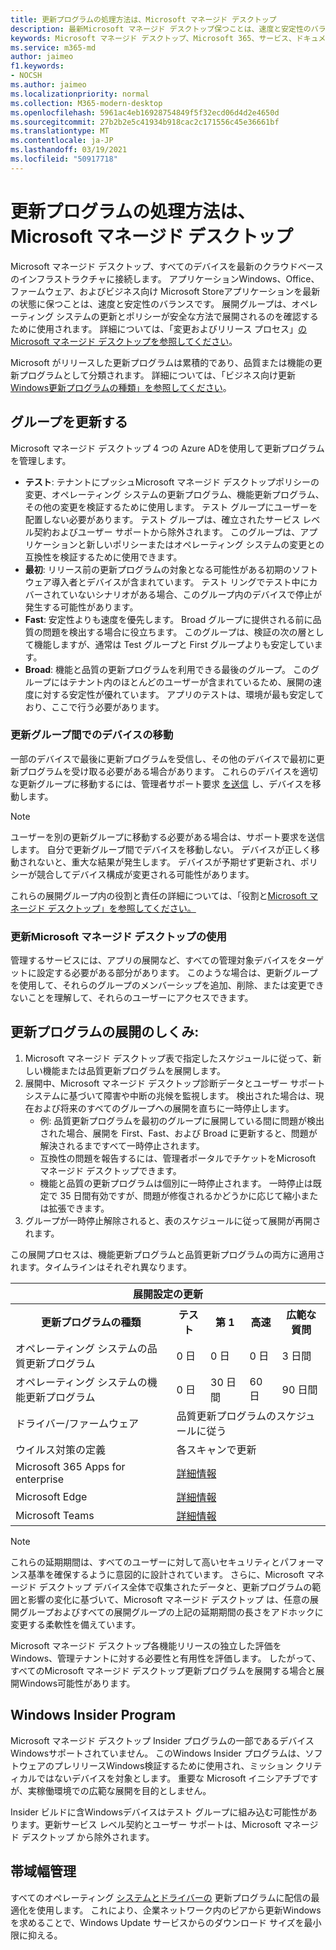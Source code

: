 ```yaml
---
title: 更新プログラムの処理方法は、Microsoft マネージド デスクトップ
description: 最新Microsoft マネージド デスクトップ保つことは、速度と安定性のバランスです。
keywords: Microsoft マネージド デスクトップ、Microsoft 365、サービス、ドキュメント
ms.service: m365-md
author: jaimeo
f1.keywords:
- NOCSH
ms.author: jaimeo
ms.localizationpriority: normal
ms.collection: M365-modern-desktop
ms.openlocfilehash: 5961ac4eb16928754849f5f32ecd06d4d2e4650d
ms.sourcegitcommit: 27b2b2e5c41934b918cac2c171556c45e36661bf
ms.translationtype: MT
ms.contentlocale: ja-JP
ms.lasthandoff: 03/19/2021
ms.locfileid: "50917718"
---
```

# <a name="how-updates-are-handled-in-microsoft-managed-desktop"></a>更新プログラムの処理方法は、Microsoft マネージド デスクトップ


<!--This topic is the target for a "Learn more" link in the Admin Portal (aka.ms/update-rings); do not delete.-->

<!--Update management -->

Microsoft マネージド デスクトップ、すべてのデバイスを最新のクラウドベースのインフラストラクチャに接続します。 アプリケーションWindows、Office、ファームウェア、およびビジネス向け Microsoft Storeアプリケーションを最新の状態に保つことは、速度と安定性のバランスです。 展開グループは、オペレーティング システムの更新とポリシーが安全な方法で展開されるのを確認するために使用されます。 詳細については、「変更およびリリース プロセス」[のMicrosoft マネージド デスクトップを参照してください](https://www.microsoft.com/videoplayer/embed/RE4mWqP)。

Microsoft がリリースした更新プログラムは累積的であり、品質または機能の更新プログラムとして分類されます。
詳細については、「ビジネス向け更新[Windows更新プログラムの種類」を参照してください](/windows/deployment/update/waas-manage-updates-wufb#update-types)。 

## <a name="update-groups"></a>グループを更新する

Microsoft マネージド デスクトップ 4 つの Azure ADを使用して更新プログラムを管理します。

- **テスト**: テナントにプッシュMicrosoft マネージド デスクトップポリシーの変更、オペレーティング システムの更新プログラム、機能更新プログラム、その他の変更を検証するために使用します。 テスト グループにユーザーを配置しない必要があります。 テスト グループは、確立されたサービス レベル契約およびユーザー サポートから除外されます。 このグループは、アプリケーションと新しいポリシーまたはオペレーティング システムの変更との互換性を検証するために使用できます。  
- **最初**: リリース前の更新プログラムの対象となる可能性がある初期のソフトウェア導入者とデバイスが含まれています。 テスト リングでテスト中にカバーされていないシナリオがある場合、このグループ内のデバイスで停止が発生する可能性があります。
- **Fast**: 安定性よりも速度を優先します。 Broad グループに提供される前に品質の問題を検出する場合に役立ちます。 このグループは、検証の次の層として機能しますが、通常は Test グループと First グループよりも安定しています。 
- **Broad**: 機能と品質の更新プログラムを利用できる最後のグループ。 このグループにはテナント内のほとんどのユーザーが含まれているため、展開の速度に対する安定性が優れています。 アプリのテストは、環境が最も安定しており、ここで行う必要があります。 

### <a name="moving-devices-between-update-groups"></a>更新グループ間でのデバイスの移動
一部のデバイスで最後に更新プログラムを受信し、その他のデバイスで最初に更新プログラムを受け取る必要がある場合があります。 これらのデバイスを適切な更新グループに移動するには、管理者サポート要求 [を送信](../working-with-managed-desktop/admin-support.md?view=o365-worldwide) し、デバイスを移動します。 

> [!NOTE]
> ユーザーを別の更新グループに移動する必要がある場合は、サポート要求を送信します。 自分で更新グループ間でデバイスを移動しない。 デバイスが正しく移動されないと、重大な結果が発生します。 デバイスが予期せず更新され、ポリシーが競合してデバイス構成が変更される可能性があります。

これらの展開グループ内の役割と責任の詳細については、「役割と[Microsoft マネージド デスクトップ」を参照してください。](../intro/roles-and-responsibilities.md)

### <a name="using-microsoft-managed-desktop-update-groups"></a>更新Microsoft マネージド デスクトップの使用 
管理するサービスには、アプリの展開など、すべての管理対象デバイスをターゲットに設定する必要がある部分があります。 このような場合は、更新グループを使用して、それらのグループのメンバーシップを追加、削除、または変更できないことを理解して、それらのユーザーにアクセスできます。 

## <a name="how-update-deployment-works"></a>更新プログラムの展開のしくみ:
1. Microsoft マネージド デスクトップ表で指定したスケジュールに従って、新しい機能または品質更新プログラムを展開します。
2. 展開中、Microsoft マネージド デスクトップ診断データとユーザー サポート システムに基づいて障害や中断の兆候を監視します。 検出された場合は、現在および将来のすべてのグループへの展開を直ちに一時停止します。
    - 例: 品質更新プログラムを最初のグループに展開している間に問題が検出された場合、展開を First、Fast、および Broad に更新すると、問題が解決されるまですべて一時停止されます。
    - 互換性の問題を報告するには、管理者ポータルでチケットをMicrosoft マネージド デスクトップできます。
    - 機能と品質の更新プログラムは個別に一時停止されます。 一時停止は既定で 35 日間有効ですが、問題が修復されるかどうかに応じて縮小または拡張できます。
3. グループが一時停止解除されると、表のスケジュールに従って展開が再開されます。

この展開プロセスは、機能更新プログラムと品質更新プログラムの両方に適用されます。タイムラインはそれぞれ異なります。




<table>
    <tr><th colspan="5">展開設定の更新</th></tr>
    <tr><th>更新プログラムの種類</th><th>テスト</th><th>第 1</th><th>高速</th><th>広範な質問</th></tr>
    <tr><td>オペレーティング システムの品質更新プログラム</td><td>0 日</td><td>0 日</td><td>0 日</td><td>3 日間</td></tr>
    <tr><td>オペレーティング システムの機能更新プログラム</td><td>0 日</td><td>30 日間</td><td>60 日</td><td>90 日間</td></tr>
    <tr><td>ドライバー/ファームウェア</td><td colspan="4">品質更新プログラムのスケジュールに従う</td></tr>
    <tr><td>ウイルス対策の定義</td><td colspan="4">各スキャンで更新</td></tr>
    <tr><td>Microsoft 365 Apps for enterprise</td><td colspan="4"><a href="/microsoft-365/managed-desktop/get-started/m365-apps#updates-to-microsoft-365-apps">詳細情報</a></td></tr>
    <tr><td>Microsoft Edge</td><td colspan="4"><a href="/microsoft-365/managed-desktop/get-started/edge-browser-app#updates-to-microsoft-edge">詳細情報</a></td></tr>
    <tr><td>Microsoft Teams</td><td colspan="4"><a href="/microsoft-365/managed-desktop/get-started/teams#updates">詳細情報</a></td></tr>
</table>

>[!NOTE]
>これらの延期期間は、すべてのユーザーに対して高いセキュリティとパフォーマンス基準を確保するように意図的に設計されています。 さらに、Microsoft マネージド デスクトップ デバイス全体で収集されたデータと、更新プログラムの範囲と影響の変化に基づいて、Microsoft マネージド デスクトップ は、任意の展開グループおよびすべての展開グループの上記の延期期間の長さをアドホックに変更する柔軟性を備えています。
>
>Microsoft マネージド デスクトップ各機能リリースの独立した評価をWindows、管理テナントに対する必要性と有用性を評価します。 したがって、すべてのMicrosoft マネージド デスクトップ更新プログラムを展開する場合と展開Windows可能性があります。 

## <a name="windows-insider-program"></a>Windows Insider Program

Microsoft マネージド デスクトップ Insider プログラムの一部であるデバイスWindowsサポートされていません。 このWindows Insider プログラムは、ソフトウェアのプレリリースWindows検証するために使用され、ミッション クリティカルではないデバイスを対象とします。 重要な Microsoft イニシアチブですが、実稼働環境での広範な展開を目的としません。 

Insider ビルドに含Windowsデバイスはテスト グループに組み込む可能性があります。更新サービス レベル契約とユーザー サポートは、Microsoft マネージド デスクトップ から除外されます。

## <a name="bandwidth-management"></a>帯域幅管理

すべてのオペレーティング [システムとドライバーの](/windows/deployment/update/waas-delivery-optimization) 更新プログラムに配信の最適化を使用します。 これにより、企業ネットワーク内のピアから更新Windowsを求めることで、Windows Update サービスからのダウンロード サイズを最小限に抑える。